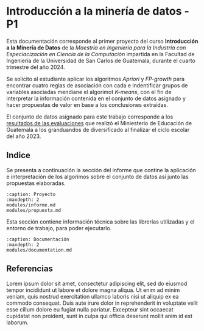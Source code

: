 # Introducción a la minería de datos - P1

Esta documentación corresponde al primer proyecto del curso **Introducción a la Minería de Datos** de la *Maestría en Ingeniería para la Industria con Especiacización en Ciencia de la Computación* impartida en la Facultad de Ingeniería de la Universidad de San Carlos de Guatemala, durante el cuarto trimestre del año 2024. 

Se solicito al estudiante aplicar los algoritmos *Apriori* y *FP-growth* para encontrar cuatro reglas de asociación con cada e indentificar grupos de variables asociadas mendiane el algorimot *K-means*, con el fin de interpretar la información contenida en el conjunto de datos asignado y hacer propuestas de valor en base a los conclusiones extraídas.  

El conjunto de datos asignado para este trabajo corresponde a los [resultados de las evaluaciones](https://edu.mineduc.gob.gt/digeduca/?p=resultadosevaluacionesMain.asp) que realizó el Miniesterio de Educación de Guatemala a los granduandos de diversificado al finalizar el ciclo escolar  del año 2023. 

## Indice 
Se presenta a continuación la sección del informe que contine la aplicación e interpretación de los algorimos sobre el conjunto de datos así junto las propuestas elaboradas.  

```{toctree}
:caption: Proyecto
:maxdepth: 2
modules/informe.md
modules/propuesta.md
```
Esta sección contiene información técnica sobre las librerías utilizadas y el entorno de trabajo, para poder ejecutarlo.

```{toctree}
:caption: Documentación
:maxdepth: 2
modules/documentation.md
```

## Referencias

Lorem ipsum dolor sit amet, consectetur adipiscing elit, sed do eiusmod tempor incididunt ut labore et dolore magna aliqua. Ut enim ad minim veniam, quis nostrud exercitation ullamco laboris nisi ut aliquip ex ea commodo consequat. Duis aute irure dolor in reprehenderit in voluptate velit esse cillum dolore eu fugiat nulla pariatur. Excepteur sint occaecat cupidatat non proident, sunt in culpa qui officia deserunt mollit anim id est laborum.

<!-- # Índice y Contenido

* :ref:`genindex`
* :ref:`modindex`
* :ref:`search`
 -->

